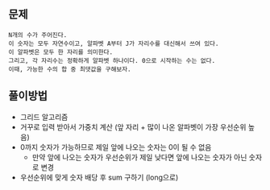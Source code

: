 ## 문제
```
N개의 수가 주어진다.
이 숫자는 모두 자연수이고, 알파벳 A부터 J가 자리수를 대신해서 쓰여 있다.
이 알파벳은 모두 한 자리를 의미한다.
그리고, 각 자리수는 정확하게 알파벳 하나이다. 0으로 시작하는 수는 없다.
이때, 가능한 수의 합 중 최댓값을 구해보자.
```

## 풀이방법
- 그리드 알고리즘
- 거꾸로 입력 받아서 가중치 계산 (앞 자리 + 많이 나온 알파벳이 가장 우선순위 높음)
- 0까지 숫자가 가능하므로 제일 앞에 나오는 숫자는 0이 될 수 없음
  - 만약 앞에 나오는 숫자가 우선순위가 제일 낮다면 앞에 나오는 숫자가 아닌 숫자로 변경
- 우선순위에 맞게 숫자 배당 후 sum 구하기 (long으로)

